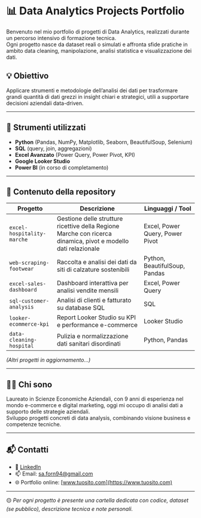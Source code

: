 # 📊 Data Analytics Projects Portfolio

Benvenuto nel mio portfolio di progetti di Data Analytics, realizzati durante un percorso intensivo di formazione tecnica.  
Ogni progetto nasce da dataset reali o simulati e affronta sfide pratiche in ambito data cleaning, manipolazione, analisi statistica e visualizzazione dei dati.

## 💡 Obiettivo
Applicare strumenti e metodologie dell’analisi dei dati per trasformare grandi quantità di dati grezzi in insight chiari e strategici, utili a supportare decisioni aziendali data-driven.

---

## 🧰 Strumenti utilizzati
- **Python** (Pandas, NumPy, Matplotlib, Seaborn, BeautifulSoup, Selenium)
- **SQL** (query, join, aggregazioni)
- **Excel Avanzato** (Power Query, Power Pivot, KPI)
- **Google Looker Studio**
- **Power BI** (in corso di completamento)

---

## 📁 Contenuto della repository

| Progetto | Descrizione | Linguaggi / Tool |
|---------|-------------|------------------|
| `excel-hospitality-marche` | Gestione delle strutture ricettive della Regione Marche con ricerca dinamica, pivot e modello dati relazionale | Excel, Power Query, Power Pivot |
| `web-scraping-footwear` | Raccolta e analisi dei dati da siti di calzature sostenibili | Python, BeautifulSoup, Pandas |
| `excel-sales-dashboard` | Dashboard interattiva per analisi vendite mensili | Excel, Power Query |
| `sql-customer-analysis` | Analisi di clienti e fatturato su database SQL | SQL |
| `looker-ecommerce-kpi` | Report Looker Studio su KPI e performance e-commerce | Looker Studio |
| `data-cleaning-hospital` | Pulizia e normalizzazione dati sanitari disordinati | Python, Pandas |


*(Altri progetti in aggiornamento…)*

---

## 👨‍💻 Chi sono

Laureato in Scienze Economiche Aziendali, con 9 anni di esperienza nel mondo e-commerce e digital marketing, oggi mi occupo di analisi dati a supporto delle strategie aziendali.  
Sviluppo progetti concreti di data analysis, combinando visione business e competenze tecniche.

---

## 📬 Contatti

- 🔗 [LinkedIn](https://www.linkedin.com/in/salvatore-fornaro/)
- 📫 Email: sa.forn94@gmail.com
- 🌐 Portfolio online: [www.tuosito.com](https://www.tuosito.com)

---

🟡 *Per ogni progetto è presente una cartella dedicata con codice, dataset (se pubblico), descrizione tecnica e note personali.*

